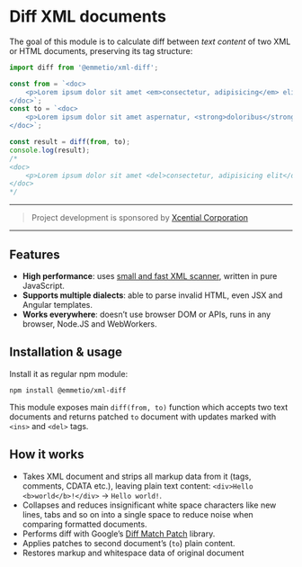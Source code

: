 # Diff XML documents

The goal of this module is to calculate diff between *text content* of two XML or HTML documents, preserving its tag structure:

```js
import diff from '@emmetio/xml-diff';

const from = `<doc>
    <p>Lorem ipsum dolor sit amet <em>consectetur, adipisicing</em> elit.</p>
</doc>`;
const to = `<doc>
    <p>Lorem ipsum dolor sit amet aspernatur, <strong>doloribus</strong> in libero.</p>
</doc>`;

const result = diff(from, to);
console.log(result);
/*
<doc>
    <p>Lorem ipsum dolor sit amet <del>consectetur, adipisicing elit</del><ins>aspernatur, </ins><strong><ins>doloribus</ins></strong><ins> in libero</ins>.</p>
</doc>
*/
```

---
> Project development is sponsored by [Xcential Corporation](https://xcential.com)
---

## Features
* **High performance**: uses [small and fast XML scanner](https://github.com/emmetio/html-matcher), written in pure JavaScript.
* **Supports multiple dialects**: able to parse invalid HTML, even JSX and Angular templates.
* **Works everywhere**: doesn’t use browser DOM or APIs, runs in any browser, Node.JS and WebWorkers.

## Installation & usage

Install it as regular npm module:

```
npm install @emmetio/xml-diff
```

This module exposes main `diff(from, to)` function which accepts two text documents and returns patched `to` document with updates marked with `<ins>` and `<del>` tags.

## How it works

* Takes XML document and strips all markup data from it (tags, comments, CDATA etc.), leaving plain text content: `<div>Hello <b>world</b>!</div>` → `Hello world!`.
* Collapses and reduces insignificant white space characters like new lines, tabs and so on into a single space to reduce noise when comparing formatted documents.
* Performs diff with Google’s [Diff Match Patch](https://github.com/google/diff-match-patch) library.
* Applies patches to second document’s (`to`) plain content.
* Restores markup and whitespace data of original document

